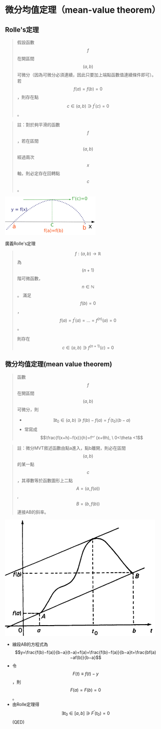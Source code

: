 # 微分均值定理（mean-value theorem）

## Rolle's定理

> 假設函數$$f$$在開區間$$(a,b)$$可微分（因為可微分必須連續，因此只要加上端點函數值連續條件即可）。若$$f(a)=f(b)=0$$，則存在點$$c \in (a,b) \ni f^′ (c)=0$$。

> 註：對於夠平滑的函數$$f$$，若在區間$$(a,b)$$經過兩次$$x$$軸，則必定存在回轉點$$c$$。

![Rolle定理](../../.gitbook/assets/rolle_thm-min.png)

廣義Rolle's定理


> $$f:(a,b) \rightarrow  \mathbb{R}$$ 為$$(n+1)$$階可微函數，$$n \in \mathbb{N}$$。
> 滿足$$f(b)=0$$，$$f(a)=f^′ (a)=\ldots=f^{(n)} (a)=0$$。
>
> 則存在 $$c \in (a,b) \ni f^{(n+1)} (c)=0$$

## 微分均值定理(mean value theorem)

> 函數$$f$$在開區間$$(a,b)$$可微分，則
>
> * $$∃t_0 \in (a,b)∋f(b)−f(a)=f^′ (t_0 )(b−a)$$
> * 常寫成 $$\frac{f(x+h)−f(x)}{ℎ}=f^′ (x+θh), \ 0<\theta <1$$

> 註：微分MVT敘述函數由點a進入，點b離開，則必在區間$$(a,b)$$的某一點$$c$$，其導數等於函數圖形上二點$$A=(a, f(a))$$, $$B=(b,f(b))$$連接AB的斜率。

![微分均值定理](../../.gitbook/assets/diff_mvt-min.png)

* 線段AB的方程式為 $$y=\frac{f(b)−f(a)}{b−a}(t−a)+f(a)=\frac{f(b)−f(a)}{b−a}t+\frac{bf(a)−af(b)}{b−a}$$
* 令$$F(t) \equiv f(t)−y$$，則$$F(a)=F(b)=0$$。
* 由Rolle定理得 $$\exists t_0 \in [a,b] \ni F^′ (t_0 )=0$$ (QED)
